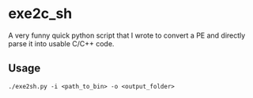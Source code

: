 # exe2c_sh
A very funny quick python script that I wrote to convert a PE and directly parse it into usable C/C++ code.

## Usage
`./exe2sh.py -i <path_to_bin> -o <output_folder>`


